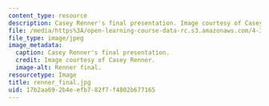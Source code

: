 ```yaml
---
content_type: resource
description: Casey Renner's final presentation. Image courtesy of Casey Renner.
file: /media/https%3A/open-learning-course-data-rc.s3.amazonaws.com/4-370-interrogative-design-workshop-fall-2005/17b2aa692b4eefb782f7f4802b677165_renner_final.jpg
file_type: image/jpeg
image_metadata:
  caption: Casey Renner's final presentation.
  credit: Image courtesy of Casey Renner.
  image-alt: Renner final.
resourcetype: Image
title: renner_final.jpg
uid: 17b2aa69-2b4e-efb7-82f7-f4802b677165
---
```

